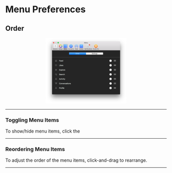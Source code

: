 # Menu Preferences

## Order

<p style="text-align: center; margin-top: 1em;"><img src="/preferences/assets/menu-order.png" width="50%" height="50%" /></p>

------ 

### Toggling Menu Items

To show/hide menu items, click the 

------

### Reordering Menu Items

To adjust the order of the menu items, click-and-drag to rearrange.

------
